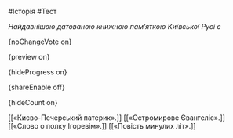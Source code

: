 #Історія #Тест

*Найдавнішою датованою книжною пам’яткою Київської Русі є*

{noChangeVote on}

{preview on}

{hideProgress on}

{shareEnable off}

{hideCount on}

[[«Києво-Печерський патерик».]]
[[«Остромирове Євангеліє».]]
[[«Слово о полку Ігоревім».]]
[[«Повість минулих літ».]]
